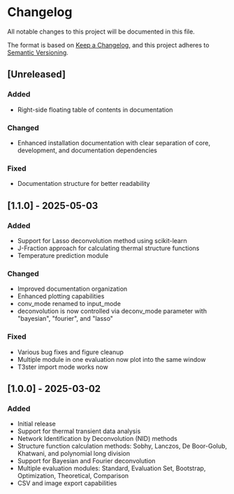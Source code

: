 # Changelog

All notable changes to this project will be documented in this file.

The format is based on [Keep a Changelog](https://keepachangelog.com/en/1.0.0/),
and this project adheres to [Semantic Versioning](https://semver.org/spec/v2.0.0.html).

## [Unreleased]

### Added

- Right-side floating table of contents in documentation

### Changed

- Enhanced installation documentation with clear separation of core, development, and documentation dependencies

### Fixed

- Documentation structure for better readability

## [1.1.0] - 2025-05-03

### Added

- Support for Lasso deconvolution method using scikit-learn
- J-Fraction approach for calculating thermal structure functions
- Temperature prediction module

### Changed

- Improved documentation organization
- Enhanced plotting capabilities
- conv_mode renamed to input_mode
- deconvolution is now controlled via deconv_mode parameter with "bayesian", "fourier", and "lasso"

### Fixed

- Various bug fixes and figure cleanup
- Multiple module in one evaluation now plot into the same window
- T3ster import mode works now

## [1.0.0] - 2025-03-02

### Added

- Initial release
- Support for thermal transient data analysis
- Network Identification by Deconvolution (NID) methods
- Structure function calculation methods: Sobhy, Lanczos, De Boor-Golub, Khatwani, and polynomial long division
- Support for Bayesian and Fourier deconvolution
- Multiple evaluation modules: Standard, Evaluation Set, Bootstrap, Optimization, Theoretical, Comparison
- CSV and image export capabilities

